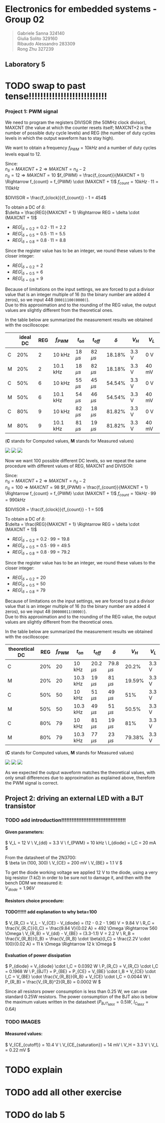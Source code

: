 # Electronics for embedded systems - Group 02

> Gabriele Sanna 324140  
> Giulia Solito 329160  
> Ribaudo Alessandro 283309  
> Rong Zhu 327239  

## Laboratory 5

# TODO swap to past tense!!!!!!!!!!!!!!!!!!!!!!!!!!!

### Project 1: PWM signal

We need to program the registers DIVISOR (the 50MHz clock divisor), MAXCNT (the value at which the counter resets itself; MAXCNT+2 is the number of possible duty cycle levels) and REG (the number of duty cycles levels in which the output waveform has to stay high).

We want to obtain a frequency $f_{PWM} = 10 kHz$ and a number of duty cycles levels equal to 12.

Since:  
$n_\delta = MAXCNT + 2 \Rightarrow MAXCNT = n_\delta - 2$  
$n_\delta = 12 \Rightarrow MAXCNT = 10$
$f_{PWM} = \frac{f_{count}}{MAXCNT + 1} \Rightarrow f_{count} = f_{PWM} \cdot (MAXCNT + 1)$
$f_{count} = 10 kHz \cdot 11 = 110 kHz$

$DIVISOR = \frac{f_{clock}}{f_{count}} - 1 = 454$

To obtain a DC of $\delta$:  
$\delta = \frac{REG}{MAXCNT + 1} \Rightarrow REG = \delta \cdot (MAXCNT + 1)$

- $REG|_{\delta = 0.2} = 0.2 \cdot 11 = 2.2$
- $REG|_{\delta = 0.5} = 0.5 \cdot 11 = 5.5$
- $REG|_{\delta = 0.8} = 0.8 \cdot 11 = 8.8$

Since the register value has to be an integer, we round these values to the closer integer:

- $REG|_{\delta = 0.2} = 2$
- $REG|_{\delta = 0.5} = 6$
- $REG|_{\delta = 0.8} = 9$

Because of limitations on the input settings, we are forced to put a divisor value that is an integer multiple of 16 (to the binary number are added 4 zeros), so we input 448 (`00011100(0000)`).  
Due to this approximation and to the rounding of the REG value, the output values are slightly different from the theoretical ones.

In the table below are summarized the measurement results we obtained with the oscilloscope:

|   | ideal DC | REG | $f_{PWM}$ | $t_{on}$ | $t_{off}$ | $\delta$ | $V_H$ | $V_L$ |
|-- | -------------- | --- | --------- | -------- | --------- | -------- | ----- | ----- |
| C | 20% | 2 | 10 kHz | 18 $\mu s$ | 82 $\mu s$ | 18.18% | 3.3 V | 0 V |
| M | 20% | 2 | 10.1 kHz | 18 $\mu s$ | 82 $\mu s$ | 18.18% | 3.3 V | 40 mV |
| C | 50% | 6 | 10 kHz | 55 $\mu s$ | 45 $\mu s$ | 54.54% | 3.3 V | 0 V |
| M | 50% | 6 | 10.1 kHz | 54 $\mu s$ | 46 $\mu s$ | 54.54% | 3.3 V | 40 mV |
| C | 80% | 9 | 10 kHz | 82 $\mu s$ | 18 $\mu s$ | 81.82% | 3.3 V | 0 V |
| M | 80% | 9 | 10.1 kHz | 81 $\mu s$ | 19 $\mu s$ | 81.82% | 3.3 V | 40 mV |

(**C** stands for Computed values, **M** stands for Measured values)

![](report/20DC%20at%2010.jpg)
![](report/50DC%20at%2010.jpg)
![](report/80DC%20at%2010.jpg)

Now we want 100 possible different DC levels, so we repeat the same procedure with different values of REG, MAXCNT and DIVISOR:

Since:  
$n_\delta = MAXCNT + 2 \Rightarrow MAXCNT = n_\delta - 2$  
$n_\delta = 100 \Rightarrow MAXCNT = 98$
$f_{PWM} = \frac{f_{count}}{MAXCNT + 1} \Rightarrow f_{count} = f_{PWM} \cdot (MAXCNT + 1)$
$f_{count} = 10 kHz \cdot 99 = 990 kHz$

$DIVISOR = \frac{f_{clock}}{f_{count}} - 1 = 50$

To obtain a DC of $\delta$:  
$\delta = \frac{REG}{MAXCNT + 1} \Rightarrow REG = \delta \cdot (MAXCNT + 1)$

- $REG|_{\delta = 0.2} = 0.2 \cdot 99 = 19.8$
- $REG|_{\delta = 0.5} = 0.5 \cdot 99 = 49.5$
- $REG|_{\delta = 0.8} = 0.8 \cdot 99 = 79.2$

Since the register value has to be an integer, we round these values to the closer integer:

- $REG|_{\delta = 0.2} = 20$
- $REG|_{\delta = 0.5} = 50$
- $REG|_{\delta = 0.8} = 79$

Because of limitations on the input settings, we are forced to put a divisor value that is an integer multiple of 16 (to the binary number are added 4 zeros), so we input 48 (`00000011(0000)`).  
Due to this approximation and to the rounding of the REG value, the output values are slightly different from the theoretical ones.

In the table below are summarized the measurement results we obtained with the oscilloscope:

| theoretical DC | REG | $f_{PWM}$ | $t_{on}$ | $t_{off}$ | $\delta$ | $V_H$ | $V_L$ |
| -------------- | --- | --------- | -------- | --------- | -------- | ----- | ----- |
| C | 20% | 20 | 10 kHz | 20.2 $\mu s$ | 79.8 $\mu s$ | 20.2% | 3.3 V | 0 V |
| M | 20% | 20 | 10.3 kHz | 19 $\mu s$ | 81 $\mu s$ | 19.59% | 3.3 V | 40 mV |
| C | 50% | 50 | 10 kHz | 51 $\mu s$   | 49 $\mu s$   | 51% | 3.3 V | 0 V |
| M | 50% | 50 | 10.3 kHz | 49 $\mu s$   | 51 $\mu s$   | 50.5% | 3.3 V | 40 mV |
| C | 80% | 79 | 10 kHz | 81 $\mu s$   | 19 $\mu s$   | 81% | 3.3 V | 0 V |
| M | 80% | 79 | 10.3 kHz | 77 $\mu s$   | 23 $\mu s$   | 79.38% | 3.3 V | 40 mV |

(**C** stands for Computed values, **M** stands for Measured values)

![](report/20DC%20at%2098.jpg)
![](report/50DC%20at%2098.jpg)
![](report/80DC%20at%2098.jpg)

As we expected the output waveform matches the theoretical values, with only small differences due to approximation as explained above, therefore the PWM signal is correct.

## Project 2: driving an external LED with a BJT transistor

### TODO add introduction!!!!!!!!!!!!!!!!!!!!!!!!!!!!!!!!!!!!!!

#### Given parameters:  
$
V_L = 12 V \\
V_{dd} = 3.3 V \\
f_{PWM} = 10 kHz \\
I_{diode} = I_C = 20 mA
$

From the datasheet of the 2N3700:  
$
\beta \in (100, 300) \\
V_{CE} = 200 mV \\
V_{BE} = 1.1 V
$

To get the diode working voltage we applied 12 V to the diode, using a very big resistor (1 $k\Omega$) in order to be sure not to damage it, and then with the bench DDM we measured it:  
$V_{diode} = 1.96 V$

#### Resistors choice procedure:
#### TODO!!!!!! add explanation to why beta=100
$
V_{R_C} = V_L - V_{CE} - V_{diode} = (12 - 0.2 - 1.96) V = 9.84 V \\
R_C = \frac{V_{R_C}}{I_C} = \frac{9.84 V}{0.02 A} = 492 \Omega \Rightarrow 560 \Omega \\
V_{R_B} = V_{dd} - V_{BE} = (3.3-1.1) V = 2.2 V \\
R_B = \frac{V_{R_B}}{I_B} = \frac{V_{R_B} \cdot \beta}{I_C} = \frac{2.2V \cdot 100}{0.02 A} = 11 k \Omega \Rightarrow 12 k \Omega
$

#### Evaluation of power dissipation
$
P_{diode} = V_{diode} \cdot I_C = 0.0392 W \\
P_{R_C} = V_{R_C} \cdot I_C = 0.1968 W \\
P_{BJT} = P_{BE} + P_{CE} = V_{BE} \cdot I_B + V_{CE} \cdot I_C = V_{BE} \cdot \frac{V_{R_B}}{R_B} + V_{CE} \cdot I_C = 0.0044 W \\
P_{R_B} = \frac{V_{R_B}^2}{R_B} = 0.0002 W
$

Since all resistors power consumption is less than 0.25 W, we can use standard 0.25W resistors. The power consumption of the BJT also is below the maximum values written in the datasheet ($P_{{BJT}_{MAX}} = 0.5 W$, $I_{C_{MAX}} = 0.6 A$)

### TODO IMAGES


#### Measured values:
$
V_{CE_{cutoff}} = 10.4 V \\
V_{CE_{saturation}} = 14 mV \\
V_H = 3.3 V \\
V_L = 0.22 mV
$

# TODO explain

# TODO add all other exercise

# TODO do lab 5